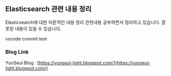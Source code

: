 ## Elasticsearch 관련 내용 정리
Elasticsearch에 대한 이론적인 내용 정리 
관련내용 공부하면서 정리하고 있습니다. 잘못된 내용이 있을 수 있습니다.

vscode commit test

### Blog Link 
YunSeul Blog : [https://yunseul-light.blogspot.com/](https://yunseul-light.blogspot.com/)
